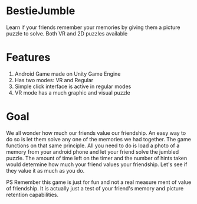# BestieJumble
Learn if your friends remember your memories by giving them a picture puzzle to solve. Both VR and 2D puzzles available

# Features

1. Android Game made on Unity Game Engine
2. Has two modes: VR and Regular
3. Simple click interface is active in regular modes
4. VR mode has a much graphic and visual puzzle

# Goal

We all wonder how much our friends value our friendship. An easy way to do so is let them solve any one of the memories we had together.
The game functions on that same principle. All you need to do is load a photo of a memory from your android phone and let your friend solve the jumbled puzzle.
The amount of time left on the timer and the number of hints taken would determine how much your friend values your friendship.
Let's see if they value it as much as you do.

PS Remember this game is just for fun and not a real measure ment of value of friendship. It is actually just a test of your friend's memory and picture retention capabilities.